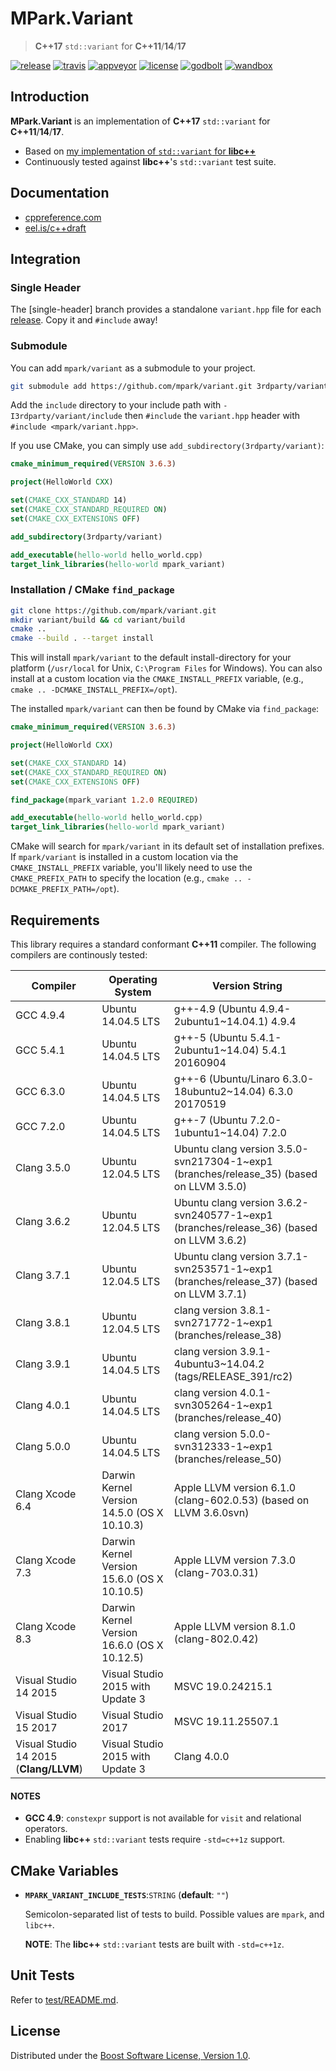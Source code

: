 # MPark.Variant

> __C++17__ `std::variant` for __C++11__/__14__/__17__

[![release][badge.release]][release]
[![travis][badge.travis]][travis]
[![appveyor][badge.appveyor]][appveyor]
[![license][badge.license]][license]
[![godbolt][badge.godbolt]][godbolt]
[![wandbox][badge.wandbox]][wandbox]

[badge.release]: https://img.shields.io/github/release/mpark/variant.svg
[badge.travis]: https://travis-ci.org/mpark/variant.svg?branch=master
[badge.appveyor]: https://ci.appveyor.com/api/projects/status/github/mpark/variant?branch=master&svg=true
[badge.license]: https://img.shields.io/badge/license-boost-blue.svg
[badge.godbolt]: https://img.shields.io/badge/try%20it-on%20godbolt-222266.svg
[badge.wandbox]: https://img.shields.io/badge/try%20it-on%20wandbox-5cb85c.svg

[release]: https://github.com/mpark/variant/releases/latest
[travis]: https://travis-ci.org/mpark/variant
[appveyor]: https://ci.appveyor.com/project/mpark/variant
[license]: https://github.com/mpark/variant/blob/master/LICENSE.md
[godbolt]: https://godbolt.org/g/NJ1nh4
[wandbox]: https://wandbox.org/permlink/DKO6yFxjr9ejei8m

## Introduction

__MPark.Variant__ is an implementation of __C++17__ `std::variant` for __C++11__/__14__/__17__.

  - Based on [my implementation of `std::variant` for __libc++__][libcxx-impl]
  - Continuously tested against __libc++__'s `std::variant` test suite.

[libcxx-impl]: https://reviews.llvm.org/rL288547

## Documentation

  - [cppreference.com](http://en.cppreference.com/w/cpp/utility/variant)
  - [eel.is/c++draft](http://eel.is/c++draft/variant)

## Integration

### Single Header

The [single-header] branch provides a standalone `variant.hpp`
file for each [release](https://github.com/mpark/variant/releases).
Copy it and `#include` away!

### Submodule

You can add `mpark/variant` as a submodule to your project.

```bash
git submodule add https://github.com/mpark/variant.git 3rdparty/variant
```

Add the `include` directory to your include path with
`-I3rdparty/variant/include` then `#include` the `variant.hpp` header
with `#include <mpark/variant.hpp>`.

If you use CMake, you can simply use `add_subdirectory(3rdparty/variant)`:

```cmake
cmake_minimum_required(VERSION 3.6.3)

project(HelloWorld CXX)

set(CMAKE_CXX_STANDARD 14)
set(CMAKE_CXX_STANDARD_REQUIRED ON)
set(CMAKE_CXX_EXTENSIONS OFF)

add_subdirectory(3rdparty/variant)

add_executable(hello-world hello_world.cpp)
target_link_libraries(hello-world mpark_variant)
```

### Installation / CMake `find_package`

```bash
git clone https://github.com/mpark/variant.git
mkdir variant/build && cd variant/build
cmake ..
cmake --build . --target install
```

This will install `mpark/variant` to the default install-directory for
your platform (`/usr/local` for Unix, `C:\Program Files` for Windows).
You can also install at a custom location via the `CMAKE_INSTALL_PREFIX`
variable, (e.g., `cmake .. -DCMAKE_INSTALL_PREFIX=/opt`).

The installed `mpark/variant` can then be found by CMake via `find_package`:

```cmake
cmake_minimum_required(VERSION 3.6.3)

project(HelloWorld CXX)

set(CMAKE_CXX_STANDARD 14)
set(CMAKE_CXX_STANDARD_REQUIRED ON)
set(CMAKE_CXX_EXTENSIONS OFF)

find_package(mpark_variant 1.2.0 REQUIRED)

add_executable(hello-world hello_world.cpp)
target_link_libraries(hello-world mpark_variant)
```

CMake will search for `mpark/variant` in its default set of
installation prefixes. If `mpark/variant` is installed in
a custom location via the `CMAKE_INSTALL_PREFIX` variable,
you'll likely need to use the `CMAKE_PREFIX_PATH` to specify
the location (e.g., `cmake .. -DCMAKE_PREFIX_PATH=/opt`).

## Requirements

This library requires a standard conformant __C++11__ compiler.
The following compilers are continously tested:

| Compiler                               | Operating System                            | Version String                                                                          |
|----------------------------------------|---------------------------------------------|-----------------------------------------------------------------------------------------|
| GCC 4.9.4                              | Ubuntu 14.04.5 LTS                          | g++-4.9 (Ubuntu 4.9.4-2ubuntu1~14.04.1) 4.9.4                                           |
| GCC 5.4.1                              | Ubuntu 14.04.5 LTS                          | g++-5 (Ubuntu 5.4.1-2ubuntu1~14.04) 5.4.1 20160904                                      |
| GCC 6.3.0                              | Ubuntu 14.04.5 LTS                          | g++-6 (Ubuntu/Linaro 6.3.0-18ubuntu2~14.04) 6.3.0 20170519                              |
| GCC 7.2.0                              | Ubuntu 14.04.5 LTS                          | g++-7 (Ubuntu 7.2.0-1ubuntu1~14.04) 7.2.0                                               |
| Clang 3.5.0                            | Ubuntu 12.04.5 LTS                          | Ubuntu clang version 3.5.0-svn217304-1~exp1 (branches/release_35) (based on LLVM 3.5.0) |
| Clang 3.6.2                            | Ubuntu 12.04.5 LTS                          | Ubuntu clang version 3.6.2-svn240577-1~exp1 (branches/release_36) (based on LLVM 3.6.2) |
| Clang 3.7.1                            | Ubuntu 12.04.5 LTS                          | Ubuntu clang version 3.7.1-svn253571-1~exp1 (branches/release_37) (based on LLVM 3.7.1) |
| Clang 3.8.1                            | Ubuntu 12.04.5 LTS                          | clang version 3.8.1-svn271772-1~exp1 (branches/release_38)                              |
| Clang 3.9.1                            | Ubuntu 14.04.5 LTS                          | clang version 3.9.1-4ubuntu3~14.04.2 (tags/RELEASE_391/rc2)                             |
| Clang 4.0.1                            | Ubuntu 14.04.5 LTS                          | clang version 4.0.1-svn305264-1~exp1 (branches/release_40)                              |
| Clang 5.0.0                            | Ubuntu 14.04.5 LTS                          | clang version 5.0.0-svn312333-1~exp1 (branches/release_50)                              |
| Clang Xcode 6.4                        | Darwin Kernel Version 14.5.0 (OS X 10.10.3) | Apple LLVM version 6.1.0 (clang-602.0.53) (based on LLVM 3.6.0svn)                      |
| Clang Xcode 7.3                        | Darwin Kernel Version 15.6.0 (OS X 10.10.5) | Apple LLVM version 7.3.0 (clang-703.0.31)                                               |
| Clang Xcode 8.3                        | Darwin Kernel Version 16.6.0 (OS X 10.12.5) | Apple LLVM version 8.1.0 (clang-802.0.42)                                               |
| Visual Studio 14 2015                  | Visual Studio 2015 with Update 3            | MSVC 19.0.24215.1  | Microsoft (R) Build Engine version 14.0.25420.1                    |
| Visual Studio 15 2017                  | Visual Studio 2017                          | MSVC 19.11.25507.1 | Microsoft (R) Build Engine version 15.3.409.57025                  |
| Visual Studio 14 2015 (__Clang/LLVM__) | Visual Studio 2015 with Update 3            | Clang 4.0.0        | Microsoft (R) Build Engine version 14.0.25420.1                    |

#### NOTES
  - __GCC 4.9__: `constexpr` support is not available for `visit` and relational operators.
  - Enabling __libc++__ `std::variant` tests require `-std=c++1z` support.

## CMake Variables

  -  __`MPARK_VARIANT_INCLUDE_TESTS`__:`STRING` (__default__: `""`)

     Semicolon-separated list of tests to build.
     Possible values are `mpark`, and `libc++`.

     __NOTE__: The __libc++__ `std::variant` tests are built with `-std=c++1z`.

## Unit Tests

Refer to [test/README.md](test/README.md).

## License

Distributed under the [Boost Software License, Version 1.0](LICENSE.md).

